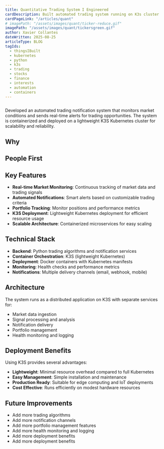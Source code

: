 ```yaml
---
title: Quantitative Trading System I Engineered
cardDescription: Built automated trading system running on K3s cluster with real-time alerts.
cardPageLink: "/articles/quant"
# imagePath: "/assets/images/quant/ticker-reduce.gif"
imagePath: "/assets/images/quant/tickersgreen.gif"
author: Xavier Collantes
dateWritten: 2025-08-25
articleType: BLOG
tagIds:
  - thingsIBuilt
  - kubernetes
  - python
  - k3s
  - trading
  - stocks
  - finance
  - interests
  - automation
  - containers
---
```


![]()

Developed an automated trading notification system that monitors market
conditions and sends real-time alerts for trading opportunities. The system is
containerized and deployed on a lightweight K3S Kubernetes cluster for
scalability and reliability.

## Why

## People First

## Key Features

- **Real-time Market Monitoring**: Continuous tracking of market data and
  trading signals
- **Automated Notifications**: Smart alerts based on customizable trading criteria
- **Portfolio Tracking**: Monitor positions and performance metrics
- **K3S Deployment**: Lightweight Kubernetes deployment for efficient resource usage
- **Scalable Architecture**: Containerized microservices for easy scaling

## Technical Stack

- **Backend**: Python trading algorithms and notification services
- **Container Orchestration**: K3S (lightweight Kubernetes)
- **Deployment**: Docker containers with Kubernetes manifests
- **Monitoring**: Health checks and performance metrics
- **Notifications**: Multiple delivery channels (email, webhook, mobile)

## Architecture

The system runs as a distributed application on K3S with separate services for:

- Market data ingestion
- Signal processing and analysis
- Notification delivery
- Portfolio management
- Health monitoring and logging

## Deployment Benefits

Using K3S provides several advantages:

- **Lightweight**: Minimal resource overhead compared to full Kubernetes
- **Easy Management**: Simple installation and maintenance
- **Production Ready**: Suitable for edge computing and IoT deployments
- **Cost Effective**: Runs efficiently on modest hardware resources

## Future Improvements

- Add more trading algorithms
- Add more notification channels
- Add more portfolio management features
- Add more health monitoring and logging
- Add more deployment benefits
- Add more deployment benefits
